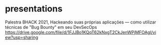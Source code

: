 # presentations

Palestra BHACK 2021, Hackeando suas próprias aplicações — como utilizar técnicas de "Bug Bounty" em seu DevSecOps https://drive.google.com/file/d/1FJJBo1KQqT62kNxgT2CkJenWPjMFOAgl/view?usp=sharing
